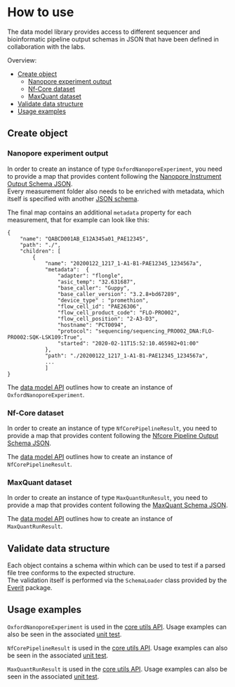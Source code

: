 # How to use

The data model library provides access to different sequencer and bioinformatic pipeline output schemas
in JSON that have been defined in collaboration with the labs.

Overview:

* [Create object](#create-object)
    * [Nanopore experiment output](#nanopore-experiment-output)
    * [Nf-Core dataset](#nf-core-dataset)
    * [MaxQuant dataset](#maxquant-dataset)
* [Validate data structure](#validate-data-structure)
* [Usage examples](#usage-examples)
    
## Create object

### Nanopore experiment output

In order to create an instance of type `OxfordNanoporeExperiment`, you need to provide a map that provides content following the [Nanopore Instrument Output Schema JSON](../src/main/resources/schemas/nanopore-instrument-output.schema.json).  
Every measurement folder also needs to be enriched with metadata, which itself is specified with another [JSON schema](../src/main/resources/schemas/ont-metadata.schema.json).

The final map contains an additional `metadata` property for each measurement, that for example can look like this:

```
{
    "name": "QABCD001AB_E12A345a01_PAE12345",
    "path": "./",
    "children": [
        {
            "name": "20200122_1217_1-A1-B1-PAE12345_1234567a",
            "metadata":  {
                "adapter": "flongle",
                "asic_temp": "32.631687",
                "base_caller": "Guppy",
                "base_caller_version": "3.2.8+bd67289",
                "device_type" : "promethion",
                "flow_cell_id": "PAE26306",
                "flow_cell_product_code": "FLO-PRO002",
                "flow_cell_position": "2-A3-D3",
                "hostname": "PCT0094",
                "protocol": "sequencing/sequencing_PRO002_DNA:FLO-PRO002:SQK-LSK109:True",
                "started": "2020-02-11T15:52:10.465982+01:00"
            },
            "path": "./20200122_1217_1-A1-B1-PAE12345_1234567a",
            ...
            ]
}
```

The [data model API](https://qbicsoftware.github.io/data-model-lib/reports/2.10.0/gapidocs/life/qbic/datamodel/datasets/OxfordNanoporeExperiment.html) outlines how to create an instance of `OxfordNanoporeExperiment`.


### Nf-Core dataset

In order to create an instance of type `NfCorePipelineResult`, you need to provide a map that provides content following the [Nfcore Pipeline Output Schema JSON](../src/main/resources/schemas/bioinformatics-analysis-result-set.schema.json).  

The [data model API](https://qbicsoftware.github.io/data-model-lib/reports/2.10.0/gapidocs/life/qbic/datamodel/datasets/NfCorePipelineResult.html) outlines how to create an instance of `NfCorePipelineResult`.

### MaxQuant dataset

In order to create an instance of type `MaxQuantRunResult`, you need to provide a map that provides content following the [MaxQuant Schema JSON](../src/main/resources/schemas/maxquant-result-set.schema.json).  

The [data model API](https://qbicsoftware.github.io/data-model-lib/reports/2.10.0/gapidocs/life/qbic/datamodel/datasets/MaxQuantRunResult.html) outlines how to create an instance of `MaxQuantRunResult`.


## Validate data structure

Each object contains a schema within which can be used to test if a parsed file tree conforms to the expected structure.  
The validation itself is performed via the `SchemaLoader` class provided by the [Everit](https://github.com/everit-org/json-schema) package.

## Usage examples 

`OxfordNanoporeExperiment` is used in the [core utils API](https://qbicsoftware.github.io/core-utils-lib/reports/1.8.0/gapidocs/life/qbic/utils/NanoporeParser.html). 
Usage examples can also be seen in the associated [unit test](../src/test/groovy/life/qbic/datamodel/datasets/datastructure/OxfordNanoporeExperimentSpec.groovy).

`NfCorePipelineResult` is used in the [core utils API](https://qbicsoftware.github.io/core-utils-lib/reports/1.8.0/gapidocs/life/qbic/utils/BioinformaticAnalysisParser.html). 
Usage examples can also be seen in the associated [unit test](../src/test/groovy/life/qbic/datamodel/datasets/datastructure/NfCorePipelineResultSpec.groovy).

`MaxQuantRunResult` is used in the [core utils API](https://qbicsoftware.github.io/core-utils-lib/reports/1.9.0/gapidocs/life/qbic/utils/MaxQuantParser.html). 
Usage examples can also be seen in the associated [unit test](../src/test/groovy/life/qbic/datamodel/datasets/datastructure/MaxQuantRunResultSpec.groovy).